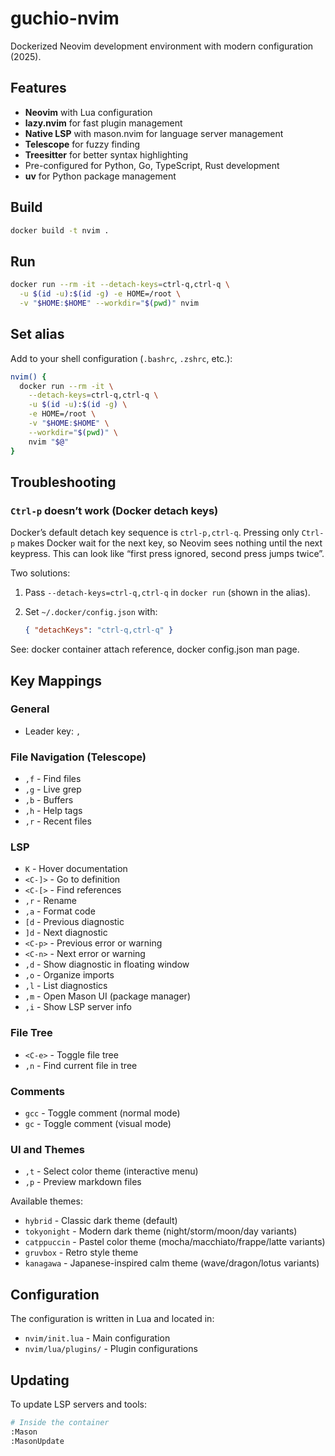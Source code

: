 # guchio-nvim

Dockerized Neovim development environment with modern configuration (2025).

## Features

- **Neovim** with Lua configuration
- **lazy.nvim** for fast plugin management
- **Native LSP** with mason.nvim for language server management
- **Telescope** for fuzzy finding
- **Treesitter** for better syntax highlighting
- Pre-configured for Python, Go, TypeScript, Rust development
- **uv** for Python package management

## Build

```bash
docker build -t nvim .
```

## Run

```bash
docker run --rm -it --detach-keys=ctrl-q,ctrl-q \
  -u $(id -u):$(id -g) -e HOME=/root \
  -v "$HOME:$HOME" --workdir="$(pwd)" nvim
```

## Set alias

Add to your shell configuration (`.bashrc`, `.zshrc`, etc.):

```bash
nvim() {
  docker run --rm -it \
    --detach-keys=ctrl-q,ctrl-q \
    -u $(id -u):$(id -g) \
    -e HOME=/root \
    -v "$HOME:$HOME" \
    --workdir="$(pwd)" \
    nvim "$@"
}
```

## Troubleshooting

### `Ctrl-p` doesn’t work (Docker detach keys)

Docker’s default detach key sequence is `ctrl-p,ctrl-q`. Pressing only `Ctrl-p`
makes Docker wait for the next key, so Neovim sees nothing until the next
keypress. This can look like “first press ignored, second press jumps twice”.

Two solutions:

1. Pass `--detach-keys=ctrl-q,ctrl-q` in `docker run` (shown in the alias).
2. Set `~/.docker/config.json` with:

   ```json
   { "detachKeys": "ctrl-q,ctrl-q" }
   ```

See: docker container attach reference, docker config.json man page.

## Key Mappings

### General

- Leader key: `,`

### File Navigation (Telescope)

- `,f` - Find files
- `,g` - Live grep
- `,b` - Buffers
- `,h` - Help tags
- `,r` - Recent files

### LSP

- `K` - Hover documentation
- `<C-]>` - Go to definition
- `<C-[>` - Find references
- `,r` - Rename
- `,a` - Format code
- `[d` - Previous diagnostic
- `]d` - Next diagnostic
- `<C-p>` - Previous error or warning
- `<C-n>` - Next error or warning
- `,d` - Show diagnostic in floating window
- `,o` - Organize imports
- `,l` - List diagnostics
- `,m` - Open Mason UI (package manager)
- `,i` - Show LSP server info

### File Tree

- `<C-e>` - Toggle file tree
- `,n` - Find current file in tree

### Comments

- `gcc` - Toggle comment (normal mode)
- `gc` - Toggle comment (visual mode)

### UI and Themes

- `,t` - Select color theme (interactive menu)
- `,p` - Preview markdown files

Available themes:

- `hybrid` - Classic dark theme (default)
- `tokyonight` - Modern dark theme (night/storm/moon/day variants)
- `catppuccin` - Pastel color theme (mocha/macchiato/frappe/latte variants)
- `gruvbox` - Retro style theme
- `kanagawa` - Japanese-inspired calm theme (wave/dragon/lotus variants)

## Configuration

The configuration is written in Lua and located in:

- `nvim/init.lua` - Main configuration
- `nvim/lua/plugins/` - Plugin configurations

## Updating

To update LSP servers and tools:

```bash
# Inside the container
:Mason
:MasonUpdate
```
